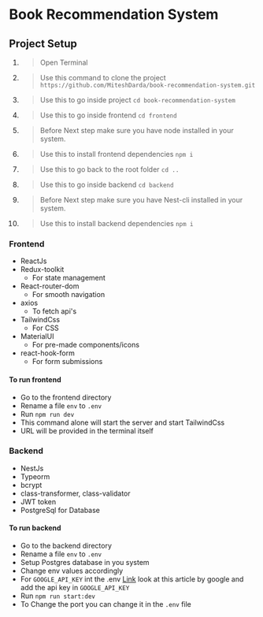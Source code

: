 # Book Recommendation System

## Project Setup
1. > Open Terminal
2. > Use this command to clone the project `https://github.com/MiteshDarda/book-recommendation-system.git`
3. > Use this to go inside project `cd book-recommendation-system`
4. > Use this to go inside frontend `cd frontend`
5. > Before Next step make sure you have node installed in your system.
6. > Use this to install frontend dependencies `npm i`
7. > Use this to go back to the root folder `cd ..`
8. > Use this to go inside backend `cd backend`
9. > Before Next step make sure you have Nest-cli installed in your system.
10. > Use this to install backend dependencies `npm i`

### Frontend

- ReactJs 
- Redux-toolkit 
  - For state management
- React-router-dom
  - For smooth navigation
- axios
  - To fetch api's
- TailwindCss
  - For CSS
- MaterialUI
  - For pre-made components/icons
- react-hook-form
  - For form submissions

#### To run frontend

- Go to the frontend directory
- Rename a file `env` to `.env`
- Run `npm run dev`
- This command alone will start the server and start TailwindCss
- URL will be provided in the terminal itself

### Backend

- NestJs
- Typeorm
- bcrypt
- class-transformer, class-validator
- JWT token
- PostgreSql for Database

#### To run backend

- Go to the backend directory
- Rename a file `env` to `.env`
- Setup Postgres database in you system
- Change env values accordingly
- For `GOOGLE_API_KEY` int the .env [Link](https://support.google.com/googleapi/answer/6158862?hl=en) look at this article by google and add the api key in `GOOGLE_API_KEY`
- Run `npm run start:dev`
- To Change the port you can change it in the `.env` file